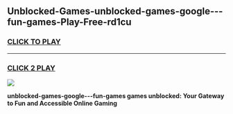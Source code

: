 
## Unblocked-Games-unblocked-games-google---fun-games-Play-Free-rd1cu
<h3>
<a href="https://premium76.site?title=unblocked-games-google---fun-games&ref=18A1">CLICK TO PLAY</a></h3>
<hr>

<h3>
<a href="https://premium76.site?title=unblocked-games-google---fun-games&ref=18A1">CLICK 2 PLAY</a>
  
</h3>

<a href="https://premium76.site?title=unblocked-games-google---fun-games&ref=18A1"><img src="https://clearcache.store/games.png"></a>


**unblocked-games-google---fun-games games unblocked: Your Gateway to Fun and Accessible Online Gaming**
